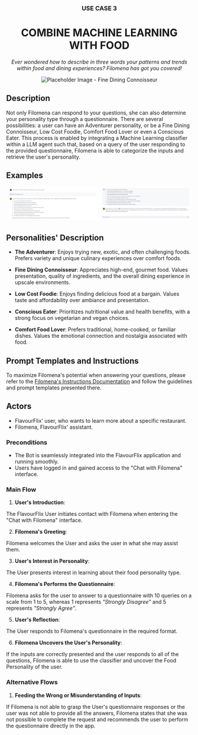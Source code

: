 <div align="center">
  <h3>USE CASE 3</h3>
  <h1> COMBINE MACHINE LEARNING WITH FOOD </h1>
<p><em> Ever wondered how to describe in three words your patterns and trends within food and dining experiences? Filomena has got you covered! </em></p>
</div>

<div align="center">
  <img src="ext_images\personalities\fine_dining_connoisseur.png" alt="Placeholder Image - Fine Dining Connoisseur" style="width: 49%;">
</div>


## Description

Not only Filomena can respond to your questions, she can also determine your personality type through a questionnaire.  There are several possibilities: a user can have an Adventurer personality, or be a Fine Dining Connoisseur, Low Cost Foodie, Comfort Food Lover or even a Conscious Eater. 
This process is enabled by integrating a Machine Learning classifier within a LLM agent such that, based on a query of the user responding to the provided questionnaire, Filomena is able to categorize the inputs and retrieve the user's personality. 


## Examples 

<div align="center">
  <img src="ext_images\personality fil 1.png" alt="Filomena finds your personality 1" style="width: 49%;">
  <img src="ext_images\personality fil 2.png" alt="Filomena finds your personality 2" style="width: 
  49%;">

</div>



## Personalities' Description

- __The Adventurer__:  Enjoys trying new, exotic, and often challenging foods. Prefers variety and
unique culinary experiences over comfort foods.

- __Fine Dining Connoisseur__: Appreciates high-end, gourmet food. Values presentation, quality
of ingredients, and the overall dining experience in upscale environments.

- __Low Cost Foodie__: Enjoys finding delicious food at a bargain. Values taste and affordability over ambiance and presentation.
- __Conscious Eater__: Prioritizes nutritional value and health benefits, with a strong focus on
	vegetarian and vegan choices.
- __Comfort Food Lover__: Prefers traditional, home-cooked, or familiar dishes. Values the
emotional connection and nostalgia associated with food.

## Prompt Templates and Instructions

To maximize Filomena's potential when answering your questions, please refer to the [Filomena's Instructions Documentation](https://github.com/shaulleo/FlavourFlix/blob/main/Prompt%20Templates/Manual%20of%20Instructions%20and%20Prompt%20Templates.md) and follow the guidelines and prompt templates presented there.

## Actors

- FlavourFlix' user, who wants to learn more about a specific restaurant.
- Filomena, FlavourFlix' assistant.

### Preconditions
- The Bot is seamlessly integrated into the FlavourFlix application and running smoothly.
- Users have logged in and gained access to the "Chat with Filomena" interface.

### Main Flow
1. __User's Introduction__:
    
The FlavourFlix User initiates contact with Filomena when entering the "Chat with Filomena" interface.

2. __Filomena's Greeting__:
    
Filomena welcomes the User and asks the user in what she may assist them.

3. __User's Interest in Personality__:

The User presents interest in learning about their food personality type.

4. __Filomena's Performs the Questionnaire__:
 
Filomena asks for the user to answer to a questionnaire with 10 queries on a scale from 1 to 5, whereas 1 represents *"Strongly Disagree"* and 5 represents *"Strongly Agree"*.

5. __User's Reflection__:

The User responds to Filomena's questionnaire in the required format.

6. __Filomena Uncovers the User's Personality__:

If the inputs are correctly presented and the user responds to all of the questions, Filomena is able to use the classifier and uncover the Food Personality of the user.

### Alternative Flows
1. __Feeding the Wrong or Misunderstanding of Inputs__:

If Filomena is not able to grasp the User's questionnaire responses or the user was not able to provide all the answers, Filomena states that she was not possible to complete the request and recommends the user to perform the questionnaire directly in the app.

